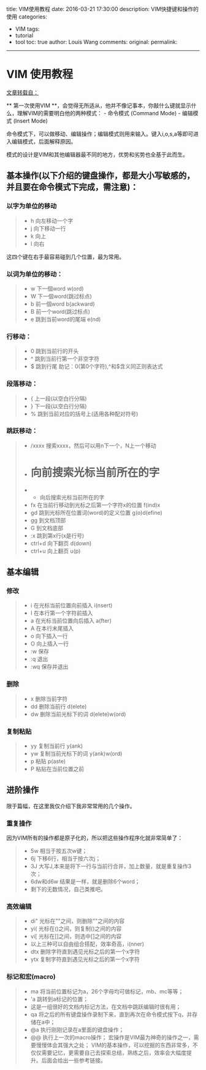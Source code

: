 title:  VIM使用教程
date: 2016-03-21 17:30:00
description: VIM快捷键和操作的使用
categories:
- VIM
tags:
- tutorial
- tool
toc: true
author: Louis Wang
comments:
original:
permalink: 
---

VIM 使用教程
========

[文章转载自：](http://beiyuu.com/git-vim-tutorial/) 

** 第一次使用VIM **，会觉得无所适从，他并不像记事本，你敲什么键就显示什么，理解VIM的需要明白他的两种模式： - 命令模式 (Command Mode) - 编辑模式 (Insert Mode)

命令模式下，可以做移动、编辑操作；编辑模式则用来输入。键入i,o,s,a等即可进入编辑模式，后面解释原因。

模式的设计是VIM和其他编辑器最不同的地方，优势和劣势也全基于此而生。

## 基本操作(以下介绍的键盘操作，都是大小写敏感的，并且要在命令模式下完成，需注意)：

### 以字为单位的移动
> - h 向左移动一个字
> - j 向下移动一行
> - k 向上
> - l 向右

这四个键在右手最容易碰到几个位置，最为常用。

### 以词为单位的移动：
> - w 下一個word w(ord)
> - W 下一個word(跳过标点)
> - b 前一個word b(ackward)
> - B 前一个word(跳过标点)
> - e 跳到当前word的尾端 e(nd)

### 行移动：
> - 0 跳到当前行的开头
> - ^ 跳到当前行第一个非空字符
> - $ 跳到行尾
助记：0(第0个字符),^和$含义同正则表达式

### 段落移动：
> - { 上一段(以空白行分隔)
> - } 下一段(以空白行分隔)
> - % 跳到当前对应的括号上(适用各种配对符号)

### 跳跃移动：
> - /xxxx 搜索xxxx，然后可以用n下一个，N上一个移动
> - # 向前搜索光标当前所在的字
> - * 向后搜索光标当前所在的字
> - fx 在当前行移动到光标之后第一个字符x的位置 f(ind)x
> - gd 跳到光标所在位置词(word)的定义位置 g(o)d(efine)
> - gg 到文档顶部
> - G 到文档底部
> - :x 跳到第x行(x是行号)
> - ctrl+d 向下翻页 d(down)
> - ctrl+u 向上翻页 u(p)

## 基本编辑

### 修改
> - i 在光标当前位置向前插入 i(nsert)
> - I 在本行第一个字符前插入
> - a 在光标当前位置向后插入 a(fter)
> - A 在本行末尾插入
> - o 向下插入一行
> - O 向上插入一行
> - :w 保存
> - :q 退出
> - :wq 保存并退出

### 删除
> - x 删除当前字符
> - dd 删除当前行 d(elete)
> - dw 删除当前光标下的词 d(elete)w(ord)

### 复制粘贴
> - yy 复制当前行 y(ank)
> - yw 复制当前光标下的词 y(ank)w(ord)
> - p 粘贴 p(aste)
> - P 粘贴在当前位置之前

## 进阶操作
限于篇幅，在这里我仅介绍下我非常常用的几个操作。
### 重复操作
因为VIM所有的操作都是原子化的，所以把这些操作程序化就非常简单了：

> - 5w 相当于按五次w键；
> - 6j 下移6行，相当于按六次j；
> - 3J 大写J,本来是将下一行与当前行合并，加上数量，就是重复操作3次；
> - 6dw和d6w 结果是一样，就是删除6个word；
> - 剩下的无数情况，自己类推吧。

### 高效编辑
> - di" 光标在""之间，则删除""之间的内容
> - yi( 光标在()之间，则复制()之间的内容
> - vi[ 光标在[]之间，则选中[]之间的内容
> - 以上三种可以自由组合搭配，效率奇高，i(nner)
> - dtx 删除字符直到遇见光标之后的第一个x字符
> - ytx 复制字符直到遇见光标之后的第一个x字符

### 标记和宏(macro)
> - ma 将当前位置标记为a，26个字母均可做标记，mb、mc等等；
> - 'a 跳转到a标记的位置；
> - 这是一组很好的文档内标记方法，在文档中跳跃编辑时很有用；
> - qa 将之后的所有键盘操作录制下来，直到再次在命令模式按下q，并存储在a中；
> - @a 执行刚刚记录在a里面的键盘操作；
> - @@ 执行上一次的macro操作；
宏操作是VIM最为神奇的操作之一，需要慢慢体会其强大之处；
VIM的基本操作，可以挖掘的东西非常多，不仅仅需要记忆，更需要自己去探索总结，熟练之后，效率会大幅度提升。后面会给出一些参考链接。


